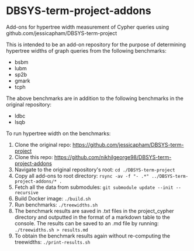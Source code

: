 # DBSYS-term-project-addons
Add-ons for hypertree width measurement of Cypher queries using github.com/jessicapham/DBSYS-term-project

This is intended to be an add-on repository for the purpose of determining hypertree widths of graph queries from the following benchmarks:
- bsbm
- lubm
- sp2b
- gmark
- tcph

The above benchmarks are in addition to the following benchmarks in the original repository:
- ldbc
- lsqb

To run hypertree width on the benchmarks:
1. Clone the original repo: https://github.com/jessicapham/DBSYS-term-project
2. Clone this repo: https://github.com/nikhilgeorge98/DBSYS-term-project-addons
3. Navigate to the original repository's root: `cd ./DBSYS-term-project`
4. Copy all add-ons to root directory: `rsync -av -f "- .*" ../DBSYS-term-project-addons/* .`
5. Fetch all the data from submodules: `git submodule update --init --recursive`
6. Build Docker image: `./build.sh`
7. Run benchmarks: `./treewidths.sh`
8. The benchmark results are saved in .txt files in the project_cypher directory and outputted in the format of a markdown table to the console. The results can be saved to an .md file by running: `./treewidths.sh > results.md`
9. To obtain the benchmark results again without re-computing the treewidths: `./print-results.sh`
